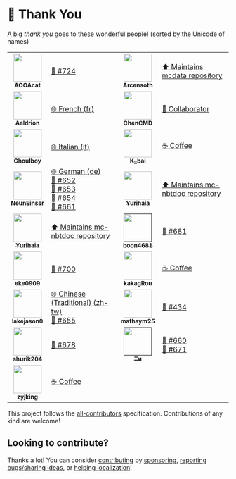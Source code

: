 # 💛 Thank You

A big _thank you_ goes to these wonderful people! (sorted by the Unicode of names)

<!-- ALL-CONTRIBUTORS-LIST:START - Do not remove or modify this section -->
<!-- prettier-ignore-start -->
<!-- markdownlint-disable -->
<table>
  <tr>
    <td align="center"><a href="https://www.mcbbs.net/home.php?mod=space&uid=2113976"><img src="https://www.mcbbs.net/uc_server/data/avatar/002/11/39/76_avatar_big.jpg" width="64px;" alt=""/><br /><sub><b>AOOAcat</b></sub></a></td><td align="left"><a href="https://github.com/SPGoding/datapack-language-server/issues/724" target="_blank" title="Bug reports">🐛 #724</a></td>
    <td align="center"><a href="https://github.com/Arcensoth"><img src="https://avatars2.githubusercontent.com/u/1885643?s=460&u=6c40bfd2701329a442810831d3a2cf954c8cf5de&v=4" width="64px;" alt=""/><br /><sub><b>Arcensoth</b></sub></a></td><td align="left"><a href="https://github.com/Arcensoth/mcdata" target="_blank" title="Dependency">⬆️ Maintains mcdata repository</a></td>
  </tr>
  <tr>
    <td align="center"><a href="https://github.com/Arcensoth"><img src="https://avatars2.githubusercontent.com/u/1885643?s=460&u=6c40bfd2701329a442810831d3a2cf954c8cf5de&v=4" width="64px;" alt=""/><br /><sub><b>Aeldrion</b></sub></a></td><td align="left"><a href="https://github.com/SPGoding/datapack-language-server/commits?author=Aeldrion" target="_blank" title="Localization">🌐 French (fr)</a></td>
    <td align="center"><a href="https://github.com/ChenCMD"><img src="https://avatars2.githubusercontent.com/u/46134240?s=460&u=ca934b86e5189ea9c598a51358571e777e21aa2f&v=4" width="64px;" alt=""/><br /><sub><b>ChenCMD</b></sub></a></td><td align="left"><a href="https://github.com/SPGoding/datapack-language-server/issues?q=author%3AChenCMD" target="_blank" title="Collaborator of the Project">💎 Collaborator</a></td>
  </tr>
  <tr>
    <td align="center"><a href="https://github.com/Ghoulboy78"><img src="https://avatars1.githubusercontent.com/u/53367549?s=460&v=4" width="64px;" alt=""/><br /><sub><b>Ghoulboy</b></sub></a></td><td align="left"><a href="https://github.com/SPGoding/datapack-language-server/commits?author=Ghoulboy78" target="_blank" title="Localization">🌐 Italian (it)</a></td>
    <td align="center"><a href="https://afdian.net/@k_bai"><img src="https://pic1.afdiancdn.com/user/f34c5d62954411e8948a52540025c377/avatar/a08952a177bcf9aa806e710c0d695dc3_w719_h720_s657.jpg?imageView2/1/w/240/h/240" width="64px;" alt=""/><br /><sub><b>K_bai</b></sub></a></td><td align="left"><a href="https://github.com/sponsors/SPGoding" target="_blank" title="Financial support">☕ Coffee</a></td>
  </tr>
  <tr>
    <td align="center"><a href="https://github.com/NeunEinser"><img src="https://avatars3.githubusercontent.com/u/12124394?s=460&v=4" width="64px;" alt=""/><br /><sub><b>NeunEinser</b></sub></a></td><td align="left"><a href="https://github.com/SPGoding/datapack-language-server/commits?author=NeunEinser" target="_blank" title="Localization">🌐 German (de)</a><br><a href="https://github.com/SPGoding/datapack-language-server/issues/652" target="_blank" title="Bug reports">🐛 #652</a><br><a href="https://github.com/SPGoding/datapack-language-server/issues/653" target="_blank" title="Bug reports">🐛 #653</a><br><a href="https://github.com/SPGoding/datapack-language-server/issues/654" target="_blank" title="Bug reports">🐛 #654</a><br><a href="https://github.com/SPGoding/datapack-language-server/issues/661" target="_blank" title="Bug reports">🐛 #661</a></td>
    <td align="center"><a href="https://github.com/Yurihaia"><img src="https://avatars3.githubusercontent.com/u/17830663?s=400&u=4959d74e027642f5a207dcd5e112005c5932b844&v=4" width="64px;" alt=""/><br /><sub><b>Yurihaia</b></sub></a></td><td align="left"><a href="https://github.com/Yurihaia/mc-nbtdoc" target="_blank" title="Dependency">⬆️ Maintains mc-nbtdoc repository</a></td>
  </tr>
  <tr>
    <td align="center"><a href="https://github.com/Yurihaia"><img src="https://avatars3.githubusercontent.com/u/17830663?s=400&u=4959d74e027642f5a207dcd5e112005c5932b844&v=4" width="64px;" alt=""/><br /><sub><b>Yurihaia</b></sub></a></td><td align="left"><a href="https://github.com/Yurihaia/mc-nbtdoc" target="_blank" title="Dependency">⬆️ Maintains mc-nbtdoc repository</a></td>
    <td align="center"><a href=""><img src="https://cdn.discordapp.com/avatars/485428324638916608/c10510b1dfa7a8174f3a1001618cafa9.webp?size=256" width="64px;" alt=""/><br /><sub><b>boon4681</b></sub></a></td><td align="left"><a href="https://github.com/SPGoding/datapack-language-server/issues/681" target="_blank" title="Bug reports">🐛 #681</a></td>
  </tr>
  <tr>
    <td align="center"><a href="https://github.com/eke0909"><img src="https://avatars0.githubusercontent.com/u/50884607?s=400&v=4" width="64px;" alt=""/><br /><sub><b>eke0909</b></sub></a></td><td align="left"><a href="https://github.com/SPGoding/datapack-language-server/issues/700" target="_blank" title="Bug reports">🐛 #700</a></td>
    <td align="center"><a href="https://www.mcbbs.net/home.php?mod=space&uid=10240"><img src="https://www.mcbbs.net/uc_server/avatar.php?uid=10240&size=middle" width="64px;" alt=""/><br /><sub><b>kakagRou</b></sub></a></td><td align="left"><a href="https://github.com/sponsors/SPGoding" target="_blank" title="Financial support">☕ Coffee</a></td>
  </tr>
  <tr>
    <td align="center"><a href="https://github.com/lakejason0"><img src="https://avatars1.githubusercontent.com/u/36039861?s=460&v=4" width="64px;" alt=""/><br /><sub><b>lakejason0</b></sub></a></td><td align="left"><a href="https://github.com/SPGoding/datapack-language-server/commits?author=lakejason0" target="_blank" title="Localization">🌐 Chinese (Traditional) (zh-tw)</a><br><a href="https://github.com/SPGoding/datapack-language-server/issues/655" target="_blank" title="Bug reports">🐛 #655</a></td>
    <td align="center"><a href="https://github.com/mathaym25"><img src="https://avatars2.githubusercontent.com/u/35702771?s=460&u=393d01acff13df6e83beb953bd6f916f514f5141&v=4" width="64px;" alt=""/><br /><sub><b>mathaym25</b></sub></a></td><td align="left"><a href="https://github.com/SPGoding/datapack-language-server/issues/434" target="_blank" title="Bug reports">🐛 #434</a></td>
  </tr>
  <tr>
    <td align="center"><a href="https://github.com/shurik204"><img src="https://avatars2.githubusercontent.com/u/43310372?s=460&u=91bc2eb7213cd4580be5de984f7f920397217103&v=4" width="64px;" alt=""/><br /><sub><b>shurik204</b></sub></a></td><td align="left"><a href="https://github.com/SPGoding/datapack-language-server/issues/678" target="_blank" title="Bug reports">🐛 #678</a></td>
    <td align="center"><a href=""><img src="https://cdn.discordapp.com/avatars/107952648312860672/c168fcedcbfebe58bf14034920945d7a.webp?size=256" width="64px;" alt=""/><br /><sub><b>Ξи</b></sub></a></td><td align="left"><a href="https://github.com/SPGoding/datapack-language-server/issues/660" target="_blank" title="Bug reports">🐛 #660</a><br><a href="https://github.com/SPGoding/datapack-language-server/issues/660" target="_blank" title="Bug reports">🐛 #671</a></td>
  </tr>
  <tr>
    <td align="center"><a href="https://github.com/zyjking"><img src="https://avatars2.githubusercontent.com/u/37742023?s=400&v=4" width="64px;" alt=""/><br /><sub><b>zyjking</b></sub></a></td><td align="left"><a href="https://github.com/sponsors/SPGoding" target="_blank" title="Financial support">☕ Coffee</a></td>
  </tr>
</table>

<!-- markdownlint-restore -->
<!-- prettier-ignore-end -->
<!-- ALL-CONTRIBUTORS-LIST:END -->

This project follows the [all-contributors](https://github.com/all-contributors/all-contributors) specification. Contributions of any kind are welcome!

## Looking to contribute?

Thanks a lot! You can consider [contributing](https://github.com/SPGoding/datapack-language-server/blob/master/CONTRIBUTING.md)
by [sponsoring](https://github.com/sponsors/SPGoding), [reporting bugs/sharing ideas](https://github.com/SPGoding/datapack-language-server/issues/new),
or [helping localization](https://l10n.spgoding.com)!
